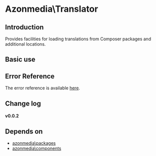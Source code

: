 # Azonmedia\Translator

## Introduction

Provides facilities for loading translations from Composer packages and additional locations. 

##  Basic use

## Error Reference
The error reference is available [here](./ErrorReference).

## Change log

#### v0.0.2


## Depends on
- [azonmedia\packages]()
- [azonmedia\components]()
